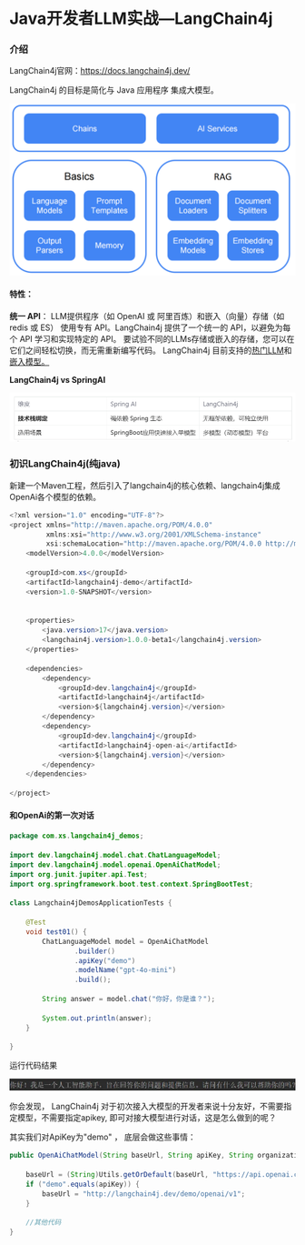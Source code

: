 # **Java开发者LLM实战—LangChain4j**

### 介绍

LangChain4j官网：https://docs.langchain4j.dev/

LangChain4j 的目标是简化与 Java 应用程序 集成大模型。

![1745225677052](images/1745225677052.png)

#### 特性：

**统一 API**： LLM提供程序（如 OpenAI 或 阿里百炼）和嵌入（向量）存储（如 redis 或 ES） 使用专有 API。LangChain4j 提供了一个统一的 API，以避免为每个 API 学习和实现特定的 API。 要试验不同的LLMs存储或嵌入的存储，您可以在它们之间轻松切换，而无需重新编写代码。 LangChain4j 目前支持的[热门LLM](https://docs.langchain4j.dev/integrations/language-models/)和  [嵌入模型。](https://docs.langchain4j.dev/integrations/embedding-stores/)

**LangChain4j vs SpringAI**

![1745226356130](images/1745226356130.png)





### 初识LangChain4j(纯java)

新建一个Maven工程，然后引入了langchain4j的核心依赖、langchain4j集成OpenAi各个模型的依赖。

```java
<?xml version="1.0" encoding="UTF-8"?>
<project xmlns="http://maven.apache.org/POM/4.0.0"
         xmlns:xsi="http://www.w3.org/2001/XMLSchema-instance"
         xsi:schemaLocation="http://maven.apache.org/POM/4.0.0 http://maven.apache.org/xsd/maven-4.0.0.xsd">
    <modelVersion>4.0.0</modelVersion>
    
    <groupId>com.xs</groupId>
    <artifactId>langchain4j-demo</artifactId>
    <version>1.0-SNAPSHOT</version>


    <properties>
        <java.version>17</java.version>
        <langchain4j.version>1.0.0-beta1</langchain4j.version>
    </properties>

    <dependencies>
        <dependency>
            <groupId>dev.langchain4j</groupId>
            <artifactId>langchain4j</artifactId>
            <version>${langchain4j.version}</version>
        </dependency>
        <dependency>
            <groupId>dev.langchain4j</groupId>
            <artifactId>langchain4j-open-ai</artifactId>
            <version>${langchain4j.version}</version>
        </dependency> 
    </dependencies>

</project>
```



#### 和OpenAi的第一次对话

```java
package com.xs.langchain4j_demos;

import dev.langchain4j.model.chat.ChatLanguageModel;
import dev.langchain4j.model.openai.OpenAiChatModel;
import org.junit.jupiter.api.Test;
import org.springframework.boot.test.context.SpringBootTest;

class Langchain4jDemosApplicationTests {

    @Test
    void test01() {
        ChatLanguageModel model = OpenAiChatModel
                .builder()
                .apiKey("demo")
                .modelName("gpt-4o-mini")
                .build();

        String answer = model.chat("你好，你是谁？");

        System.out.println(answer);
    }

}
```

运行代码结果

![1745227973724](images/1745227973724.png)

你会发现，  LangChain4j 对于初次接入大模型的开发者来说十分友好，不需要指定模型，不需要指定apikey, 即可对接大模型进行对话，这是怎么做到的呢？

其实我们对ApiKey为"demo" ， 底层会做这些事情：

```java
public OpenAiChatModel(String baseUrl, String apiKey, String organizationId, String modelName, Double temperature, Double topP, List<String> stop, Integer maxTokens, Double presencePenalty, Double frequencyPenalty, Map<String, Integer> logitBias, String responseFormat, Integer seed, String user, Duration timeout, Integer maxRetries, Proxy proxy, Boolean logRequests, Boolean logResponses, Tokenizer tokenizer) {
	
	baseUrl = (String)Utils.getOrDefault(baseUrl, "https://api.openai.com/v1");
	if ("demo".equals(apiKey)) {
		baseUrl = "http://langchain4j.dev/demo/openai/v1";
	}

	//其他代码
}
```



